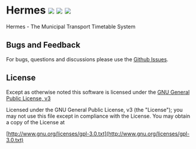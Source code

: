 # Hermes <img src="https://api.travis-ci.org/socialedge/hermes.svg?branch=develop"> <img src="https://www.versioneye.com/user/projects/57a9ca36c75d640045d205ec/badge.svg?style=flat"> <img src="https://img.shields.io/aur/license/yaourt.svg">
Hermes - The Municipal Transport Timetable System

## Bugs and Feedback
For bugs, questions and discussions please use the [Github Issues](https://github.com/wingsofovnia/hermes/issues).

## License
Except as otherwise noted this software is licensed under the [GNU General Public License, v3](http://www.gnu.org/licenses/gpl-3.0.txt)

Licensed under the GNU General Public License, v3 (the "License"); you may not use this file except in compliance with the License. You may obtain a copy of the License at

[http://www.gnu.org/licenses/gpl-3.0.txt](http://www.gnu.org/licenses/gpl-3.0.txt)
